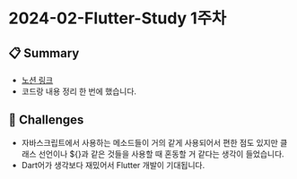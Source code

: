 # 2024-02-Flutter-Study 1주차

## 📋 Summary

- [노션 링크](https://descriptive-tune-e56.notion.site/Dart-10fa731a13848035be79cb8875a5c929?pvs=4)
- 코드랑 내용 정리 한 번에 했습니다.

## 🤔 Challenges

- 자바스크립트에서 사용하는 메소드들이 거의 같게 사용되어서 편한 점도 있지만 클래스 선언이나 ${}과 같은 것들을 사용할 때 혼동할 거 같다는 생각이 들었습니다.
- Dart어가 생각보다 재밌어서 Flutter 개발이 기대됩니다.
